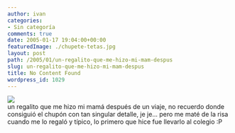 ```yaml
---
author: ivan
categories:
- Sin categoría
comments: true
date: 2005-01-17 19:04:00+00:00
featuredImage: ./chupete-tetas.jpg
layout: post
path: /2005/01/un-regalito-que-me-hizo-mi-mam-despus
slug: un-regalito-que-me-hizo-mi-mam-despus
title: No Content Found
wordpress_id: 1029
---
```


[![](https://photos1.blogger.com/img/39/1190/320/chupete%20tetas.jpg)](http://photos1.blogger.com/img/39/1190/640/chupete%20tetas.jpg)  
un regalito que me hizo mi mamá después de un viaje, no recuerdo donde consiguió el chupón con tan singular detalle, je je... pero me maté de la risa cuando me lo regaló y típico, lo primero que hice fue llevarlo al colegio :P
